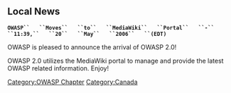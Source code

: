 ## Local News

**`OWASP``   ``Moves``   ``to``   ``MediaWiki``   ``Portal``   ``-``
 ``11:39,``   ``20``   ``May``   ``2006``   ``(EDT)`**

OWASP is pleased to announce the arrival of OWASP 2.0\!

OWASP 2.0 utilizes the MediaWiki portal to manage and provide the latest
OWASP related information. Enjoy\!

[Category:OWASP Chapter](Category:OWASP_Chapter "wikilink")
[Category:Canada](Category:Canada "wikilink")